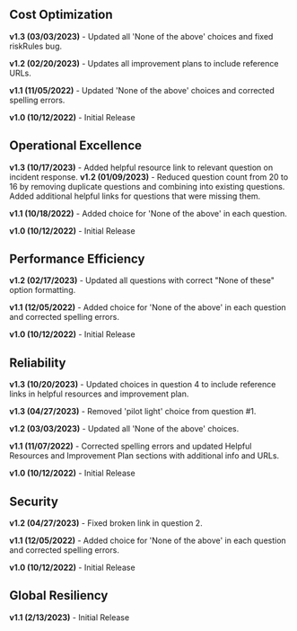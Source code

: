 ## Cost Optimization

**v1.3 (03/03/2023)** - Updated all 'None of the above' choices and fixed riskRules bug.

**v1.2 (02/20/2023)** - Updates all improvement plans to include reference URLs.

**v1.1 (11/05/2022)** - Updated 'None of the above' choices and corrected spelling errors.

**v1.0 (10/12/2022)** - Initial Release

## Operational Excellence

**v1.3 (10/17/2023)** - Added helpful resource link to relevant question on incident response.
**v1.2 (01/09/2023)** - Reduced question count from 20 to 16 by removing duplicate questions and combining into existing questions. Added additional helpful links for questions that were missing them.

**v1.1 (10/18/2022)** - Added choice for 'None of the above' in each question.

**v1.0 (10/12/2022)** - Initial Release

## Performance Efficiency

**v1.2 (02/17/2023)** - Updated all questions with correct "None of these" option formatting.

**v1.1 (12/05/2022)** - Added choice for 'None of the above' in each question and corrected spelling errors.

**v1.0 (10/12/2022)** - Initial Release

## Reliability

**v1.3 (10/20/2023)** - Updated choices in question 4 to include reference links in helpful resources and improvement plan.

**v1.3 (04/27/2023)** - Removed 'pilot light' choice from question #1.

**v1.2 (03/03/2023)** - Updated all 'None of the above' choices.

**v1.1 (11/07/2022)** - Corrected spelling errors and updated Helpful Resources and Improvement Plan sections with additional info and URLs.

**v1.0 (10/12/2022)** - Initial Release

## Security

**v1.2 (04/27/2023)** - Fixed broken link in question 2.

**v1.1 (12/05/2022)** - Added choice for 'None of the above' in each question and corrected spelling errors.

**v1.0 (10/12/2022)** - Initial Release

## Global Resiliency

**v1.1 (2/13/2023)** - Initial Release
